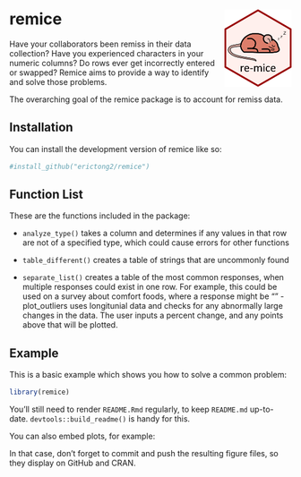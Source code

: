 
<!-- README.md is generated from README.Rmd. Please edit that file -->

# remice <a><img src="man/figures/logo.png" align="right" height="138"/></a>

Have your collaborators been remiss in their data collection? Have you
experienced characters in your numeric columns? Do rows ever get
incorrectly entered or swapped? Remice aims to provide a way to identify
and solve those problems.

The overarching goal of the remice package is to account for remiss
data.

## Installation

You can install the development version of remice like so:

``` r
#install_github("erictong2/remice")
```

## Function List

These are the functions included in the package:

- `analyze_type()` takes a column and determines if any values in that
  row are not of a specified type, which could cause errors for other
  functions

- `table_different()` creates a table of strings that are uncommonly
  found

- `separate_list()` creates a table of the most common responses, when
  multiple responses could exist in one row. For example, this could be
  used on a survey about comfort foods, where a response might be “”
  -plot_outliers uses longitunial data and checks for any abnormally
  large changes in the data. The user inputs a percent change, and any
  points above that will be plotted.

## Example

This is a basic example which shows you how to solve a common problem:

``` r
library(remice)
```

You’ll still need to render `README.Rmd` regularly, to keep `README.md`
up-to-date. `devtools::build_readme()` is handy for this.

You can also embed plots, for example:

In that case, don’t forget to commit and push the resulting figure
files, so they display on GitHub and CRAN.
